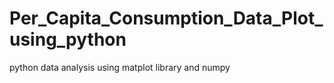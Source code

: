 # Per_Capita_Consumption_Data_Plot_using_python
python data analysis using matplot library and numpy
